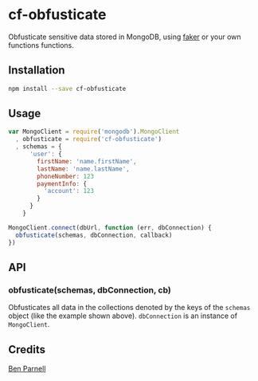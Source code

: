 # cf-obfusticate

Obfusticate sensitive data stored in MongoDB, using
[faker](https://github.com/Marak/Faker.js) or your own functions functions.

## Installation

```sh
npm install --save cf-obfusticate
```

## Usage

```js
var MongoClient = require('mongodb').MongoClient
  , obfusticate = require('cf-obfusticate')
  , schemas = {
      'user': {
        firstName: 'name.firstName',
        lastName: 'name.lastName',
        phoneNumber: 123
        paymentInfo: {
          'account': 123
        }
      }
    }

MongoClient.connect(dbUrl, function (err, dbConnection) {
  obfusticate(schemas, dbConnection, callback)
})
```

## API

### obfusticate(schemas, dbConnection, cb)

Obfusticates all data in the collections denoted by the keys of the `schemas`
object (like the example shown above). `dbConnection` is an instance of
`MongoClient`.

## Credits
[Ben Parnell](https://github.com/benjaminparnell)
